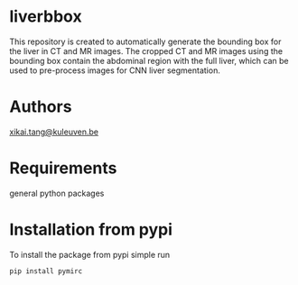# liverbbox
This repository is created to automatically generate the bounding box for the liver in CT and MR images. The cropped CT and MR images using the bounding box contain the abdominal region with the full liver, which can be used to pre-process images for CNN liver segmentation.
# Authors
xikai.tang@kuleuven.be
# Requirements
general python packages
# Installation from pypi
To install the package from pypi simple run
```
pip install pymirc
```
